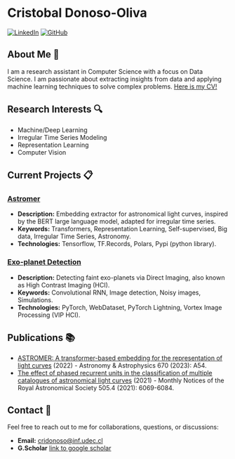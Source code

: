 # Cristobal Donoso-Oliva

[![LinkedIn](https://img.shields.io/badge/LinkedIn-Profile-blue)](www.linkedin.com/in/cristóbal-rodrigo-donoso-oliva-9892aa2a6) [![GitHub](https://img.shields.io/badge/GitHub-Profile-black)](https://github.com/cridonoso/cridonoso/blob/a1905ebfcfb452b0b5aad1eb1bbb0ec2674da543/donoso-cv-oct-2024.pdf)

## About Me :raising_hand:

I am a research assistant in Computer Science with a focus on Data Science. I am passionate about extracting insights from data and applying machine learning techniques to solve complex problems. [Here is my CV!](https://github.com/cridonoso/cridonoso/blob/main/donoso-cv-oct-2024.pdf)

## Research Interests :mag:

- Machine/Deep Learning
- Irregular Time Series Modeling
- Representation Learning
- Computer Vision

## Current Projects :clipboard:

### [Astromer](https://github.com/astromer-science/)
- **Description:** Embedding extractor for astronomical light curves, inspired by the BERT large language model, adapted for irregular time series.
- **Keywords:** Transformers, Representation Learning, Self-supervised, Big data, Irregular Time Series, Astronomy.
- **Technologies:** Tensorflow, TF.Records, Polars, Pypi (python library).

### [Exo-planet Detection](https://github.com/yemsnucleus/)
- **Description:** Detecting faint exo-planets via Direct Imaging, also known as High Contrast Imaging (HCI).
- **Keywords:** Convolutional RNN, Image detection, Noisy images, Simulations. 
- **Technologies:** PyTorch, WebDataset, PyTorch Lightning, Vortex Image Processing (VIP HCI).

## Publications :books:

- [ASTROMER: A transformer-based embedding for the representation of light curves](https://www.aanda.org/articles/aa/abs/2023/02/aa43928-22/aa43928-22.html) (2022) - Astronomy & Astrophysics 670 (2023): A54.
- [The effect of phased recurrent units in the classification of multiple catalogues of astronomical light curves](https://academic.oup.com/mnras/article/505/4/6069/6296444) (2021) - Monthly Notices of the Royal Astronomical Society 505.4 (2021): 6069-6084.

## Contact :email:

Feel free to reach out to me for collaborations, questions, or discussions:

- **Email:** cridonoso@inf.udec.cl
- **G.Scholar** [link to google scholar](https://scholar.google.cl/citations?user=33OH45MAAAAJ&hl=es&oi=ao) 
